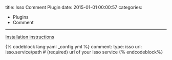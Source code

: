 title: Isso Comment Plugin
date: 2015-01-01 00:00:57
categories:
- Plugins
- Comment
---

[Installation instructions](https://posativ.org/isso/docs/quickstart/#integration)

{% codeblock lang:yaml _config.yml %}
comment:
    type: isso
    url: isso.service/path  # (required) url of your Isso service
{% endcodeblock%}